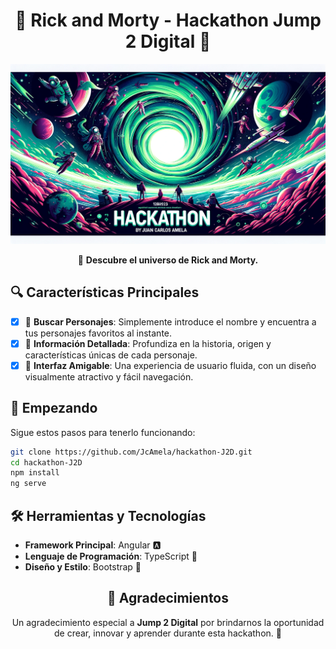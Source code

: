 <div align="center">

# 🌌 Rick and Morty - Hackathon Jump 2 Digital 🚀

![Banner](./src/assets/banner%20github%20hackathon.png)

🌠 **Descubre el universo de Rick and Morty.**

</div>

## 🔍 Características Principales

- [x] 📜 **Buscar Personajes**: Simplemente introduce el nombre y encuentra a tus personajes favoritos al instante.
- [x] 📘 **Información Detallada**: Profundiza en la historia, origen y características únicas de cada personaje.
- [x] 🎨 **Interfaz Amigable**: Una experiencia de usuario fluida, con un diseño visualmente atractivo y fácil navegación.

## 🚀 Empezando

Sigue estos pasos para tenerlo funcionando:

```bash
git clone https://github.com/JcAmela/hackathon-J2D.git
cd hackathon-J2D
npm install
ng serve
```

## 🛠 Herramientas y Tecnologías

- **Framework Principal**: Angular 🅰️
- **Lenguaje de Programación**: TypeScript 📘
- **Diseño y Estilo**: Bootstrap 🎨

<div align="center">

## 🌟 Agradecimientos

Un agradecimiento especial a **Jump 2 Digital** por brindarnos la oportunidad de crear, innovar y aprender durante esta hackathon. 🚀

</div>

